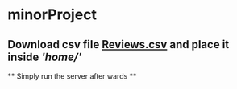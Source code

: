# minorProject

## Download csv file [Reviews.csv](https://drive.google.com/file/d/1hPF-8lEOpeZp_vMBNnNlOzD0bQ0Wl8kX/view?usp=sharing) and place it inside *'home/'*

** Simply run the server after wards **
